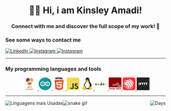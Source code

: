<h1 align="center">👋🏼 Hi, i am Kinsley Amadi! </h1>

<h3 align="center">Connect with me and discover the full scope of my work! 🚀</h3>
<h3 align="left">See some ways to contact me</h3>
<p>
    <a href="https://www.linkedin.com/in/kinsley-chinda-amadi-2ba104257/">
        <img src="https://raw.githubusercontent.com/rahuldkjain/github-profile-readme-generator/master/src/images/icons/Social/linked-in-alt.svg" alt="LinkedIn" height="30" width="40">
    </a>
    <a href="https://twitter.com/Kinsley_S2" alt="TwitterX">
        <img src="https://cdn.jsdelivr.net/gh/devicons/devicon/icons/twitter/twitter-original.svg" alt="Instagram" height="30" width="40">
    </a>
    <a href="https://www.instagram.com/kinsley.c.amadi/" alt="BotaoInstagram">
        <img src="https://raw.githubusercontent.com/rahuldkjain/github-profile-readme-generator/master/src/images/icons/Social/instagram.svg" alt="Instagram" height="30" width="50">
    </a>

---
</p>
    <h3>My programming languages and tools</h3>
    <p align="center"> 
    <a href="https://appinventor.mit.edu/" target="_blank" rel="noreferrer"> 
      <img src="https://github.com/K1NSLEY/HTML-CSS/blob/main/files/ReadMe/Appinventor.svg" alt="AppInventor" width="50" height="40"/> 
    </a> 
    <a href="https://www.arduino.cc/" target="_blank" rel="noreferrer"> 
      <img src="https://github.com/K1NSLEY/HTML-CSS/blob/main/files/ReadMe/Arduino.svg" alt="Arduino" width="40" height="40"/> 
    </a>
    <a href="https://www.w3.org/" target="_blank" rel="noreferrer"> 
      <img src="https://github.com/K1NSLEY/HTML-CSS/blob/main/files/ReadMe/HTML.svg" alt="W3 HTML" width="40" height="40"/> 
    </a
    <a href="https://www.mozilla.org/en-US/?v=1" target="_blank" rel="noreferrer"> 
      <img src="https://github.com/K1NSLEY/HTML-CSS/blob/main/files/ReadMe/JavaScript.svg" alt="JavaScript" width="40" height="40"/> 
    </a>
    <a href="https://www.linuxfoundation.org/" target="_blank" rel="noreferrer"> 
      <img src="https://github.com/K1NSLEY/HTML-CSS/blob/main/files/ReadMe/Linux.svg" alt="Linux" width="40" height="40"/> 
    </a> 
    <a href="https://nodejs.org/en" target="_blank" rel="noreferrer"> 
      <img src="https://github.com/K1NSLEY/HTML-CSS/blob/main/files/ReadMe/Nodejs.svg" alt="NodeJs" width="40" height="40"/> 
    </a> 
    <a href="https://nodered.org/" target="_blank" rel="noreferrer"> 
      <img src="https://github.com/K1NSLEY/HTML-CSS/blob/main/files/ReadMe/NodeRed.svg" alt="NodeRed" width="40" height="40"/> 
    </a> 
    <a href="https://www.espressif.com/" target="_blank" rel="noreferrer"> 
      <img src="https://github.com/K1NSLEY/HTML-CSS/blob/main/files/ReadMe/expressif.svg" alt="Expressif" width="40" height="40"/> 
    </a> 
    <a href="http://ifttt.com/" target="_blank" rel="noreferrer"> 
      <img src="https://github.com/K1NSLEY/HTML-CSS/blob/main/files/ReadMe/IFTTT.svg" alt="IFTTT" width="40" height="40"/> 
    </a> 
        
---

<p align="center">
<img align="left" height="150" src="https://github-readme-stats.vercel.app/api/top-langs?username=K1NSLEY&show_icons=true&locale=en&layout=compact&theme=dark" alt="Linguagens mais Usadas" />

<img align="right" height="150" src="https://github-readme-streak-stats.herokuapp.com/?user=K1NSLEY&theme=dark" alt="Days" />
</p>


![snake gif](https://github.com/K1NSLEY/K1NSLEY/blob/output/github-contribution-grid-snake.svg)
